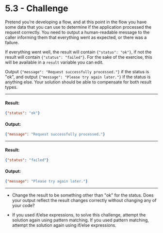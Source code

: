 # 5.3 - Challenge

Pretend you’re developing a flow, and at this point in the flow you have some data that you can use to determine if the application processed the request correctly. You need to output a human-readable message to the caller informing them that everything went as expected, or there was a failure.

If everything went well, the result will contain `{"status": "ok"}`, if not the result will contain `{"status": "failed"}`. For the sake of the exercise, this will be available in a `result` variable you can edit.

Output `{"message": "Request successfully processed."}` if the status is "ok", and output `{"message": "Please try again later."}` if the status is anything else. Your solution should be able to compensate for both result types.

---
#### Result:
```json
{"status": "ok"}
```

#### Output:
```json
{"message": "Request successfully processed."}
```
---
#### Result:
```json
{"status": "failed"}
```

#### Output:
```json
{"message": "Please try again later."}
```
---

- Change the result to be something other than "ok" for the status. Does your output reflect the result changes correctly without changing any of your code?

- If you used if/else expressions, to solve this challenge, attempt the solution again using pattern matching. If you used pattern matching, attempt the solution again using if/else expressions.
